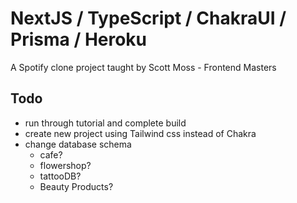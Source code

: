 # NextJS / TypeScript / ChakraUI / Prisma / Heroku

A Spotify clone project taught by Scott Moss - Frontend Masters

## Todo

- run through tutorial and complete build
- create new project using Tailwind css instead of Chakra
- change database schema
  - cafe?
  - flowershop?
  - tattooDB?
  - Beauty Products?
